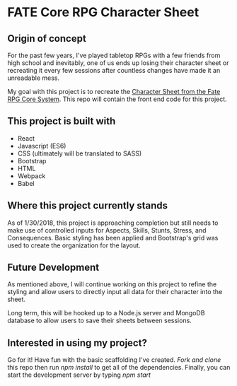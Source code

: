 FATE Core RPG Character Sheet
=========================

Origin of concept
----
For the past few years, I've played tabletop RPGs with a few friends from high school and inevitably, one of us ends up losing their character sheet or recreating it every few sessions after countless changes have made it an unreadable mess.

My goal with this project is to recreate the [Character Sheet from the Fate RPG Core System](https://www.evilhat.com/home/wp-content/uploads/2013/04/Fate-Core-Character-Sheet.pdf). This repo will contain the front end code for this project. 

This project is built with
---
* React
* Javascript (ES6)
* CSS (ultimately will be translated to SASS)
* Bootstrap
* HTML
* Webpack
* Babel

Where this project currently stands
---
As of 1/30/2018, this project is approaching completion but still needs to make use of controlled inputs for Aspects, Skills, Stunts, Stress, and Consequences. Basic styling has been applied and Bootstrap's grid was used to create the organization for the layout.

Future Development
---
As mentioned above, I will continue working on this project to refine the styling and allow users to directly input all data for their character into the sheet.

Long term, this will be hooked up to a Node.js server and MongoDB database to allow users to save their sheets between sessions.

Interested in using my project?
---
Go for it! Have fun with the basic scaffolding I've created. *Fork and clone* this repo then run *npm install* to get all of the dependencies. Finally, you can start the development server by typing *npm start*
